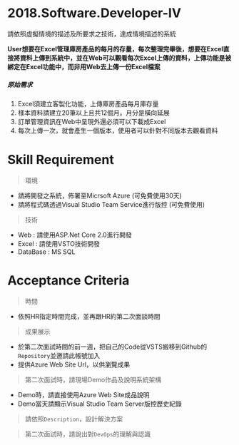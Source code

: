 # 2018.Software.Developer-IV
請依照虛擬情境的描述及所要求之技術，達成情境描述的系統

**User想要在Excel管理庫房產品的每月的存量，每次整理完畢後，想要在Excel直接將資料上傳到系統中，並在Web可以觀看每次Excel上傳的資料，上傳功能是被綁定在Excel功能中，而非用Web去上傳一份Excel檔案**

##### 原始需求
1. Excel須建立客製化功能，上傳庫房產品每月庫存量
2. 樣本資料請建立20筆以上且共12個月。月分是橫向延展
3. 訂單管理資訊在Web中呈現外還必須可以下載成Excel
4. 每次上傳一次，就會產生一個版本，使用者可以針對不同版本去觀看資料

# Skill Requirement
> 環境
- 請將開發之系統，佈署至Micrsoft Azure (可免費使用30天)
- 請將程式碼透過Visual Studio Team Service進行版控 (可免費使用)
> 技術
- Web : 請使用ASP.Net Core 2.0進行開發
- Excel : 請使用VSTO技術開發
- DataBase : MS SQL

# Acceptance Criteria
> 時間
- 依照HR指定時間完成，並再跟HR約第二次面談時間
> 成果展示
- 於第二次面試時間的前一週，把自己的Code從VSTS搬移到Github的`Repository`並邀請此帳號加入
- 提供Azure Web Site Url，以供瀏覽成果
> 第二次面試時，請現場Demo作品及說明系統架構
- Demo時，請直接使用Azure Web Site成品說明
- Demo當天請顯示Visual Studio Team Server版控歷史紀錄
> 請依照`Description`，設計解決方案

> 第二次面試時，請說出對`DevOps`的理解與認識
